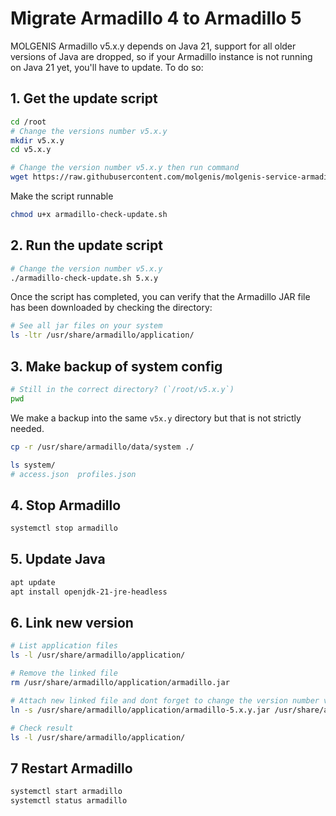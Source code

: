 # Migrate Armadillo 4 to Armadillo 5

MOLGENIS Armadillo v5.x.y depends on Java 21, support for all older versions of Java are dropped, so if your Armadillo instance is not
running on Java 21 yet, you'll have to update. To do so:

## 1. Get the update script

```bash
cd /root
# Change the versions number v5.x.y
mkdir v5.x.y
cd v5.x.y
```

```bash
# Change the version number v5.x.y then run command
wget https://raw.githubusercontent.com/molgenis/molgenis-service-armadillo/v5.x.y/scripts/install/armadillo-check-update.sh
```

Make the script runnable
```bash
chmod u+x armadillo-check-update.sh
```

## 2. Run the update script 

```bash
# Change the version number v5.x.y
./armadillo-check-update.sh 5.x.y
```

Once the script has completed, you can verify that the Armadillo JAR file has been downloaded by checking the directory:

```bash
# See all jar files on your system
ls -ltr /usr/share/armadillo/application/
```

## 3. Make backup of system config
```bash
# Still in the correct directory? (`/root/v5.x.y`)
pwd
```

We make a backup into the same `v5x.y` directory but that is not strictly needed.

```bash
cp -r /usr/share/armadillo/data/system ./
```

```bash
ls system/
# access.json  profiles.json
```

## 4. Stop Armadillo
``` bash
systemctl stop armadillo
```

## 5. Update Java
``` bash
apt update
apt install openjdk-21-jre-headless
```

## 6. Link new version

```bash
# List application files
ls -l /usr/share/armadillo/application/

# Remove the linked file
rm /usr/share/armadillo/application/armadillo.jar

# Attach new linked file and dont forget to change the version number v5.x.y
ln -s /usr/share/armadillo/application/armadillo-5.x.y.jar /usr/share/armadillo/application/armadillo.jar

# Check result
ls -l /usr/share/armadillo/application/
```


## 7 Restart Armadillo

```bash
systemctl start armadillo
systemctl status armadillo
```
